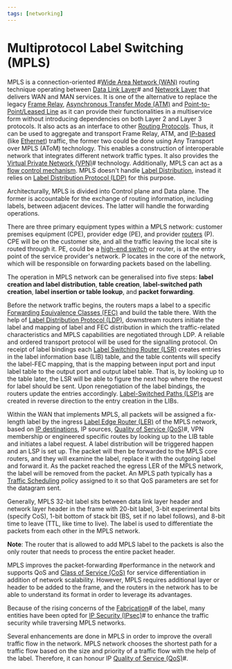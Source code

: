 ```yaml
---
tags: [networking]
---
```


# Multiprotocol Label Switching (MPLS)

MPLS is a connection-oriented #[Wide Area Network (WAN)](202207150833.md)
routing technique operating between [Data Link Layer](202206131651.md)# and
[Network Layer](202206131702.md) that delivers WAN and MAN services. It is one
of the alternative to replace the legacy [Frame Relay](202208291308.md),
[Asynchronous Transfer Mode (ATM)](202209221012.md) and [Point-to-Point/Leased Line](202207150843.md)
as it can provide their functionalities in a multiservice form without
introducing dependencies on both Layer 2 and Layer 3 protocols. It also acts as
an interface to other [Routing Protocols](202207061815.md). Thus, it can be used
to aggregate and transport Frame Relay, ATM, and [IP-based](202206151238.md)
(like [Ethernet](202207051550.md)) traffic, the former two could be done using
Any Transport over MPLS (AToM) technology. This enables a construction of
interoperable network that integrates different network traffic types. It also
provides the [Virtual Private Network (VPN)](202207150909.md)# technology.
Additionally, MPLS can act as a [flow control mechanism](202209302245.md). MPLS
doesn't handle [Label Distribution](202304261259.md), instead it relies on
[Label Distribution Protocol (LDP)](202304261308.md) for this purpose.

Architecturally, MPLS is divided into Control plane and Data plane. The former
is accountable for the exchange of routing information, including labels,
between adjacent devices. The latter will handle the forwarding operations.

There are three primary equipment types within a MPLS network: customer premises
equipment (CPE), provider edge (PE), and provider [routers](202207061800.md)
(P). CPE will be on the customer site, and all the traffic leaving the local
site is routed through it. PE, could be a [high-end switch](202207051907.md) or
router, is at the entry point of the service provider's network. P locates in
the core of the network, which will be responsible on forwarding packets based
on the labelling.

The operation in MPLS network can be generalised into five steps: **label
creation and label distribution**, **table creation**, **label-switched path
creation**, **label insertion or table lookup**, and **packet forwarding**.

Before the network traffic begins, the routers maps a label to a specific
[Forwarding Equivalence Classes (FEC)](202209282123.md) and build the table
there. With the help of [Label Distribution Protocol (LDP)](202304261308.md),
downstream routers initiate the label and mapping of label and FEC distribution
in which the traffic-related characteristics and MPLS capabilities are
negotiated through LDP. A reliable and ordered transport protocol will be used
for the signalling protocol. On receipt of label bindings each [Label Switching Router (LSR)](202305032302.md)
creates entries in the label information base (LIB) table, and the table
contents will specify the label-FEC mapping, that is the mapping between input
port and input label table to the output port and output label table. That is,
by looking up to the table later, the LSR will be able to figure the next hop
where the request for label should be sent. Upon renegotiation of the label
bindings, the routers update the entries accordingly. [Label-Switched Paths (LSP)s](202305032308.md)
are created in reverse direction to the entry creation in the LIBs.

Within the WAN that implements MPLS, all packets will be assigned a fix-length
label by the ingress [Label Edge Router (LER)](202305032259.md) of the MPLS
network, based on [IP destinations](202206281021.md), IP sources, [Quality of Service (QoS)](202209282057.md)#,
VPN membership or engineered specific routes by looking up to the LIB table and
initiates a label request. A label distribution will be triggered happen and an
LSP is set up. The packet will then be forwarded to the MPLS core routers, and
they will examine the label, replace it with the outgoing label and forward it.
As the packet reached the egress LER of the MPLS network, the label will be
removed from the packet. An MPLS path typically has a [Traffic Scheduling](202302201414.md)
policy assigned to it so that QoS parameters are set for the datagram sent.

Generally, MPLS 32-bit label sits between data link layer header and network
layer header in the frame with 20-bit label, 3-bit experimental bits (specify
CoS), 1-bit bottom of stack bit (BS, set if no label follows), and 8-bit time to
leave (TTL, like time to live). The label is used to differentiate the packets
from each other in the MPLS network. 

**Note**: The router that is allowed to add MPLS label to the packets is also
the only router that needs to process the entire packet header.

MPLS improves the packet-forwarding #performance in the network and supports QoS
and [Class of Service (CoS)](202305030823.md) for service differentiation in
addition of network scalability. However, MPLS requires additional layer
or header to be added to the frame, and the routers in the network has to be
able to understand its format in order to leverage its advantages.

Because of the rising concerns of the [Fabrication](202209262052.md)# of the
label, many entities have been opted for [IP Security (IPsec)](202210052208.md)#
to enhance the traffic security while traversing MPLS networks.

Several enhancements are done in MPLS in order to improve the overall traffic
flow in the network. MPLS network chooses the shortest path for a traffic flow
based on the size and priority of a traffic flow with the help of the label.
Therefore, it can honour IP [Quality of Service (QoS)](202209282057.md)#.
